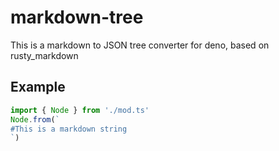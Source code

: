 # markdown-tree

This is a markdown to JSON tree converter for deno, based on rusty_markdown

## Example

```ts
import { Node } from './mod.ts'
Node.from(`
#This is a markdown string
`)
```
